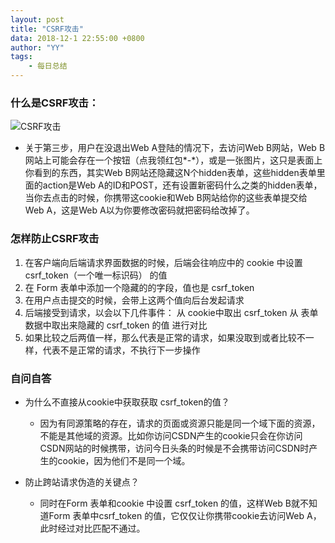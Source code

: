 ```yaml
---
layout: post
title: "CSRF攻击"
data: 2018-12-1 22:55:00 +0800
author: "YY"
tags:
    - 每日总结
---
```




### 什么是CSRF攻击：

![CSRF攻击](https://img-blog.csdnimg.cn/20181201221004760.png?x-oss-process=image/watermark,type_ZmFuZ3poZW5naGVpdGk,shadow_10,text_aHR0cHM6Ly9ibG9nLmNzZG4ubmV0L0pKYW5kWVkxMzU=,size_16,color_FFFFFF,t_70)

 - 关于第三步，用户在没退出Web A登陆的情况下，去访问Web B网站，Web B网站上可能会存在一个按钮（点我领红包*-*），或是一张图片，这只是表面上你看到的东西，其实Web B网站还隐藏这N个hidden表单，这些hidden表单里面的action是Web A的ID和POST，还有设置新密码什么之类的hidden表单，当你去点击的时候，你携带这cookie和Web B网站给你的这些表单提交给Web A，这是Web A以为你要修改密码就把密码给改掉了。


### 怎样防止CSRF攻击

  1. 在客户端向后端请求界面数据的时候，后端会往响应中的 cookie 中设置 csrf_token（一个唯一标识码） 的值
  2. 在 Form 表单中添加一个隐藏的的字段，值也是 csrf_token
  3. 在用户点击提交的时候，会带上这两个值向后台发起请求
  4. 后端接受到请求，以会以下几件事件：
    从 cookie中取出 csrf_token
    从 表单数据中取出来隐藏的 csrf_token 的值
    进行对比
  5. 如果比较之后两值一样，那么代表是正常的请求，如果没取到或者比较不一样，代表不是正常的请求，不执行下一步操作


### 自问自答

 - 为什么不直接从cookie中获取获取 csrf_token的值？
    - 因为有同源策略的存在，请求的页面或资源只能是同一个域下面的资源，不能是其他域的资源。比如你访问CSDN产生的cookie只会在你访问CSDN网站的时候携带，访问今日头条的时候是不会携带访问CSDN时产生的cookie，因为他们不是同一个域。

 - 防止跨站请求伪造的关键点？
    - 同时在Form 表单和cookie 中设置 csrf_token 的值，这样Web B就不知道Form 表单中csrf_token 的值，它仅仅让你携带cookie去访问Web A，此时经过对比匹配不通过。